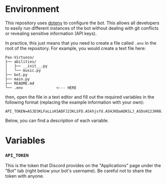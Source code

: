 # Environment
This repository uses [dotenv](https://pypi.org/project/python-dotenv/) to configure the bot. This allows all developers
to easily run different instances of the bot without dealing with git conflicts or revealing sensitive information (API keys).

In practice, this just means that you need to create a file called `.env` in the root of the repository.
For example, you would create a text file here:
```
Pax-Virtuoso/
├── abilities/
│   ├── __init__.py
│   └── music.py
├── bot.py
├── main.py
├── README.md
└── .env               <--- HERE
```
then, open the file in a text editor and fill out the required variables in the following format (replacing the example information with your own):
```
API_TOKEN=ASJD3KLFaLLsKSADFJ23KLSFD.ASkhjsfd.ASHJKDaADKSLJ_ASDsH12JH90JlpPASM23
```
Below, you can find a description of each variable.

# Variables
### `API_TOKEN`
This is the token that Discord provides on the "Applications" page under the "Bot" tab (right below your bot's username). Be careful not to share the token with anyone.
